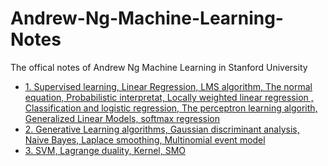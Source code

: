 # Andrew-Ng-Machine-Learning-Notes
The offical notes of Andrew Ng Machine Learning in Stanford University
 * [1. Supervised learning, Linear Regression, LMS algorithm,  The normal equation, 
Probabilistic interpretat, Locally weighted linear regression , Classification and logistic regression,  The perceptron learning algorith, Generalized Linear Models, softmax regression](http://cs229.stanford.edu/notes/cs229-notes1.pdf)
 * [2. Generative Learning algorithms, Gaussian discriminant analysis, Naive Bayes, Laplace smoothing, Multinomial event model](http://cs229.stanford.edu/notes/cs229-notes2.pdf)
 * [3. SVM, Lagrange duality, Kernel, SMO](http://cs229.stanford.edu/notes/cs229-notes3.pdf)
